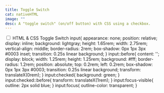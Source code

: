 ```yaml
---
title: Toggle Switch
cat: nativeHTML
image: ""
desc: A "toggle switch" (on/off button) with CSS using a checkbox.
---
```


<html-code>
<label>
  <input type="checkbox"/>
  HTML & CSS Toggle Switch
</label>
</html-code>

<css-code>
input{
  appearance: none;
  position: relative;
  display: inline;
  background: lightgray;
  height: 1.65rem;
  width: 2.75rem;
  vertical-align: middle;
  border-radius: 2rem;
  box-shadow: 0px 1px 3px #0003 inset;
  transition: 0.25s linear background;
}
input::before{
  content: '';
  display: block;
  width: 1.25rem;
  height: 1.25rem;
  background: #fff;
  border-radius: 1.2rem;
  position: absolute;
  top: 0.2rem;
  left: 0.2rem;
  box-shadow: 0px 1px 3px #0003;
  transition: 0.25s linear background;
  transform: translateX(0rem);
}
input:checked{
  background: green;
}
input:checked::before{
  transform: translateX(1rem);
}
input:focus-visible{
  outline: 2px solid blue;
}
input:focus{
  outline-color: transparent;
}
</css-code>


